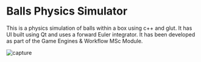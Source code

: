 # Balls Physics Simulator
This is a physics simulation of balls within a box using c++ and glut. It has UI built using Qt and uses a forward Euler integrator. It has been developed as part of the Game Engines & Workflow MSc Module.

![capture](https://user-images.githubusercontent.com/19236056/35195989-ea7e4f8c-fec3-11e7-83a0-93defce66a60.PNG)
